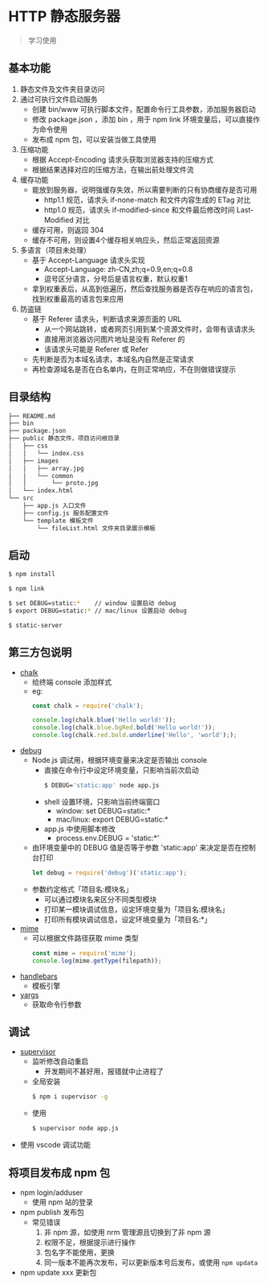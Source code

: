 # HTTP 静态服务器

> 学习使用

## 基本功能

1. 静态文件及文件夹目录访问
2. 通过可执行文件启动服务
    - 创建 bin/www 可执行脚本文件，配置命令行工具参数，添加服务器启动
    - 修改 package.json ，添加 bin ，用于 npm link 环境变量后，可以直接作为命令使用
    - 发布成 npm 包，可以安装当做工具使用
3. 压缩功能
    - 根据 Accept-Encoding 请求头获取浏览器支持的压缩方式
    - 根据结果选择对应的压缩方法，在输出前处理文件流
4. 缓存功能
    - 能放到服务器，说明强缓存失效，所以需要判断的只有协商缓存是否可用
        - http1.1 规范，请求头 if-none-match 和文件内容生成的 ETag 对比
        - http1.0 规范，请求头 if-modified-since 和文件最后修改时间 Last-Modified 对比
    - 缓存可用，则返回 304
    - 缓存不可用，则设置4个缓存相关响应头，然后正常返回资源
5. 多语言（项目未处理）
    - 基于 Accept-Language 请求头实现
        - Accept-Language: zh-CN,zh;q=0.9,en;q=0.8 
        - 逗号区分语言，分号后是语言权重，默认权重1
    - 拿到权重表后，从高到低遍历，然后查找服务器是否存在响应的语言包，找到权重最高的语言包来应用
6. 防盗链
    - 基于 Referer 请求头，判断请求来源页面的 URL 
        - 从一个网站跳转，或者网页引用到某个资源文件时，会带有该请求头
        - 直接用浏览器访问图片地址是没有 Referer 的
        - 该请求头可能是 Referer 或 Refer
    - 先判断是否为本域名请求，本域名内自然是正常请求
    - 再检查源域名是否在白名单内，在则正常响应，不在则做错误提示

## 目录结构

```bash
├── README.md
├── bin
├── package.json
├── public 静态文件，项目访问根目录
│   ├── css
│   │   └── index.css
│   ├── images
│   │   ├── array.jpg
│   │   └── common
│   │       └── proto.jpg
│   └── index.html
└── src
    ├── app.js 入口文件
    ├── config.js 服务配置文件
    └── template 模板文件
        └── fileList.html 文件夹目录展示模板
```

## 启动

```bash
$ npm install

$ npm link

$ set DEBUG=static:*    // window 设置启动 debug
$ export DEBUG=static:* // mac/linux 设置启动 debug

$ static-server
```

## 第三方包说明

- [chalk](https://github.com/chalk/chalk) 
    - 给终端 console 添加样式
    - eg:
        ```javascript
        const chalk = require('chalk');

        console.log(chalk.blue('Hello world!'));
        console.log(chalk.blue.bgRed.bold('Hello world!'));
        console.log(chalk.red.bold.underline('Hello', 'world'););
        ```
- [debug](https://github.com/visionmedia/debug)
    - Node.js 调试用，根据环境变量来决定是否输出 console
        - 直接在命令行中设定环境变量，只影响当前次启动
            ```bash
            $ DEBUG='static:app' node app.js
            ```
        - shell 设置环境，只影响当前终端窗口
            - window: set DEBUG=static:*
            - mac/linux: export DEBUG=static:* 
        - app.js 中使用脚本修改
            - process.env.DEBUG = 'static:*'
    - 由环境变量中的 DEBUG 值是否等于参数 'static:app' 来决定是否在控制台打印
        ```javascript
        let debug = require('debug')('static:app');
        ```
    - 参数约定格式「项目名:模块名」
        - 可以通过模块名来区分不同类型模块
        - 打印某一模块调试信息，设定环境变量为「项目名:模块名」
        - 打印所有模块调试信息，设定环境变量为「项目名:*」
- [mime](https://github.com/broofa/node-mime)
    - 可以根据文件路径获取 mime 类型
        ```javascript
        const mime = require('mime');
        console.log(mime.getType(filepath));
        ```
- [handlebars](http://handlebarsjs.com/)
    - 模板引擎
- [yargs](https://github.com/yargs/yargs)
    - 获取命令行参数

## 调试

- [supervisor](https://github.com/petruisfan/node-supervisor)
    - 监听修改自动重启
        - 开发期间不甚好用，报错就中止进程了
    - 全局安装
        ```bash
        $ npm i supervisor -g
        ```
    - 使用
        ```bash
        $ supervisor node app.js
        ```
- 使用 vscode 调试功能

## 将项目发布成 npm 包

- npm login/adduser
    - 使用 npm 站的登录
- npm publish 发布包
    - 常见错误
        1. 非 npm 源，如使用 nrm 管理源且切换到了非 npm 源
        2. 权限不足，根据提示进行操作
        3. 包名字不能使用，更换
        4. 同一版本不能再次发布，可以更新版本号后发布，或使用 `npm updata`
- npm update xxx 更新包

